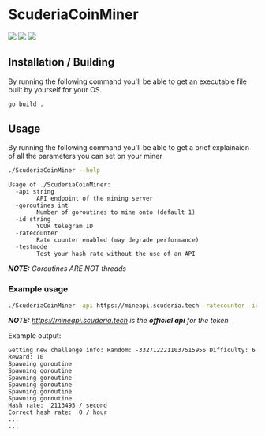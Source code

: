 # ScuderiaCoinMiner

![](https://img.shields.io/github/go-mod/go-version/ScuderiaScottiTech/ScuderiaCoinMiner)
![](https://img.shields.io/github/v/tag/ScuderiaScottiTech/ScuderiaCoinMiner)
![](https://img.shields.io/github/workflow/status/ScuderiaScottiTech/ScuderiaCoinMiner/goreleaser?label=Releaser)

## Installation / Building

By running the following command you'll be able to get an executable file built by yourself for your OS.

```bash
go build .
```

## Usage

By running the following command you'll be able to get a brief explainaion of all the parameters you can set on your miner

```bash
./ScuderiaCoinMiner --help
```
```
Usage of ./ScuderiaCoinMiner:
  -api string
        API endpoint of the mining server
  -goroutines int
        Number of goroutines to mine onto (default 1)
  -id string
        YOUR telegram ID
  -ratecounter
        Rate counter enabled (may degrade performance)
  -testmode
        Test your hash rate without the use of an API
```

*__NOTE:__ Goroutines ARE NOT threads*

### Example usage

```bash
./ScuderiaCoinMiner -api https://mineapi.scuderia.tech -ratecounter -id <tuoid> -goroutines 6
```
_**NOTE:** https://mineapi.scuderia.tech is the **official api** for the token_

Example output:
```
Getting new challenge info: Random: -3327122211037515956 Difficulty: 6 Reward: 10
Spawning goroutine
Spawning goroutine
Spawning goroutine
Spawning goroutine
Spawning goroutine
Spawning goroutine
Hash rate:  2113495 / second
Correct hash rate:  0 / hour
...
...
```
